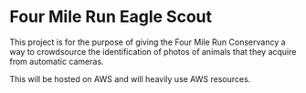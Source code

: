 <h1> Four Mile Run Eagle Scout </h1>

This project is for the purpose of giving the Four Mile Run Conservancy a way to crowdsource the identification of photos of animals that they acquire from automatic cameras.

This will be hosted on AWS and will heavily use AWS resources. 